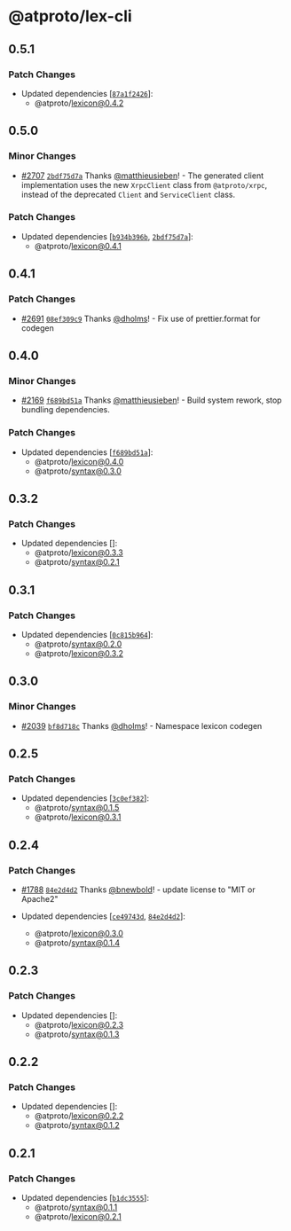 # @atproto/lex-cli

## 0.5.1

### Patch Changes

- Updated dependencies [[`87a1f2426`](https://github.com/bluesky-social/atproto/commit/87a1f24262e0e644b6cf31cc7a0446d9127ffa94)]:
  - @atproto/lexicon@0.4.2

## 0.5.0

### Minor Changes

- [#2707](https://github.com/bluesky-social/atproto/pull/2707) [`2bdf75d7a`](https://github.com/bluesky-social/atproto/commit/2bdf75d7a63924c10e7a311f16cb447d595b933e) Thanks [@matthieusieben](https://github.com/matthieusieben)! - The generated client implementation uses the new `XrpcClient` class from `@atproto/xrpc`, instead of the deprecated `Client` and `ServiceClient` class.

### Patch Changes

- Updated dependencies [[`b934b396b`](https://github.com/bluesky-social/atproto/commit/b934b396b13ba32bf2bf7e75ecdf6871e5f310dd), [`2bdf75d7a`](https://github.com/bluesky-social/atproto/commit/2bdf75d7a63924c10e7a311f16cb447d595b933e)]:
  - @atproto/lexicon@0.4.1

## 0.4.1

### Patch Changes

- [#2691](https://github.com/bluesky-social/atproto/pull/2691) [`08ef309c9`](https://github.com/bluesky-social/atproto/commit/08ef309c9c1f35f0e7093cb845321e876133d23e) Thanks [@dholms](https://github.com/dholms)! - Fix use of prettier.format for codegen

## 0.4.0

### Minor Changes

- [#2169](https://github.com/bluesky-social/atproto/pull/2169) [`f689bd51a`](https://github.com/bluesky-social/atproto/commit/f689bd51a2f4e02d4eca40eb2568a1fcb95494e9) Thanks [@matthieusieben](https://github.com/matthieusieben)! - Build system rework, stop bundling dependencies.

### Patch Changes

- Updated dependencies [[`f689bd51a`](https://github.com/bluesky-social/atproto/commit/f689bd51a2f4e02d4eca40eb2568a1fcb95494e9)]:
  - @atproto/lexicon@0.4.0
  - @atproto/syntax@0.3.0

## 0.3.2

### Patch Changes

- Updated dependencies []:
  - @atproto/lexicon@0.3.3
  - @atproto/syntax@0.2.1

## 0.3.1

### Patch Changes

- Updated dependencies [[`0c815b964`](https://github.com/bluesky-social/atproto/commit/0c815b964c030aa0f277c40bf9786f130dc320f4)]:
  - @atproto/syntax@0.2.0
  - @atproto/lexicon@0.3.2

## 0.3.0

### Minor Changes

- [#2039](https://github.com/bluesky-social/atproto/pull/2039) [`bf8d718c`](https://github.com/bluesky-social/atproto/commit/bf8d718cf918ac8d8a2cb1f57fde80535284642d) Thanks [@dholms](https://github.com/dholms)! - Namespace lexicon codegen

## 0.2.5

### Patch Changes

- Updated dependencies [[`3c0ef382`](https://github.com/bluesky-social/atproto/commit/3c0ef382c12a413cc971ae47ffb341236c545f60)]:
  - @atproto/syntax@0.1.5
  - @atproto/lexicon@0.3.1

## 0.2.4

### Patch Changes

- [#1788](https://github.com/bluesky-social/atproto/pull/1788) [`84e2d4d2`](https://github.com/bluesky-social/atproto/commit/84e2d4d2b6694f344d80c18672c78b650189d423) Thanks [@bnewbold](https://github.com/bnewbold)! - update license to "MIT or Apache2"

- Updated dependencies [[`ce49743d`](https://github.com/bluesky-social/atproto/commit/ce49743d7f8800d33116b88001d7b512553c2c89), [`84e2d4d2`](https://github.com/bluesky-social/atproto/commit/84e2d4d2b6694f344d80c18672c78b650189d423)]:
  - @atproto/lexicon@0.3.0
  - @atproto/syntax@0.1.4

## 0.2.3

### Patch Changes

- Updated dependencies []:
  - @atproto/lexicon@0.2.3
  - @atproto/syntax@0.1.3

## 0.2.2

### Patch Changes

- Updated dependencies []:
  - @atproto/lexicon@0.2.2
  - @atproto/syntax@0.1.2

## 0.2.1

### Patch Changes

- Updated dependencies [[`b1dc3555`](https://github.com/bluesky-social/atproto/commit/b1dc355504f9f2e047093dc56682b8034518cf80)]:
  - @atproto/syntax@0.1.1
  - @atproto/lexicon@0.2.1

